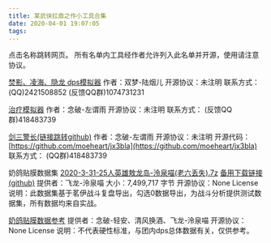 ```yaml
---
title: 某武侠扛鼎之作小工具合集
date: 2020-04-01 19:07:05
tags:
---
```


点击名称跳转网页。
所有名单内工具经作者允许列入此名单并开源，使用请注意协议。

[焚影、凌海、隐龙 dps模拟器](http://119.23.107.237/fenying/calculate)
作者：双梦-陆烟儿
开源协议：未注明
联系方式：
(QQ)2421508852
(反馈QQ群)1074731231

[治疗模拟器](http://139.199.102.41/)
作者：念破-左谓雨
开源协议：未注明
联系方式：
(反馈QQ群)418483739

[剑三警长(链接跳转github)](https://github.com/moeheart/jx3bla)
作者：念破-左谓雨
开源协议：未注明
开源代码：[https://github.com/moeheart/jx3bla](https://github.com/moeheart/jx3bla)
联系方式：
(QQ群)418483739

奶鸽贴膜数据集
[2020-3-31-25人英雄敖龙岛-泠泉喵(老六丢失).7z](https://miao.ricardo2001zg.com/images/2020-3-31-25人英雄敖龙岛-泠泉喵(老六丢失).7z)
[备用下载链接(github)](https://raw.githubusercontent.com/Ricardo2001ZG/miao.ricardo2001zg.moe/master/2020-3-31-25%E4%BA%BA%E8%8B%B1%E9%9B%84%E6%95%96%E9%BE%99%E5%B2%9B-%E6%B3%A0%E6%B3%89%E5%96%B5(%E8%80%81%E5%85%AD%E4%B8%A2%E5%A4%B1).7z)
提供者：飞龙-泠泉喵
大小：7,499,717 字节
开源协议：None License
说明：此数据集基于茗伊战斗复盘导出，勾选0数据导出，为战斗分析提供测试数据集，所有数据均来自实战。

[奶鸽贴膜数据参考](https://miao.ricardo2001zg.com/2020/04/01/奶鸽贴膜数据参考)
提供者：念破-轻安、清风换酒、飞龙-泠泉喵
开源协议：None License
说明：不代表硬性标准，与团内dps总体数据有关，仅供参考。
